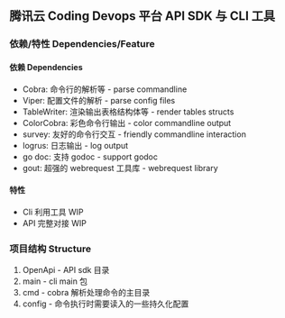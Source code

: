 ## 腾讯云 Coding Devops 平台 API SDK 与 CLI 工具

### 依赖/特性 Dependencies/Feature

#### 依赖 Dependencies
- Cobra: 命令行的解析等 - parse commandline 
- Viper: 配置文件的解析 - parse config files
- TableWriter: 渲染输出表格结构体等 - render tables structs
- ColorCobra: 彩色命令行输出 - color commandline output
- survey: 友好的命令行交互 - friendly commandline interaction
- logrus: 日志输出 - log output
- go doc: 支持 godoc - support godoc
- gout: 超强的 webrequest 工具库 - webrequest library

#### 特性
- Cli 利用工具 WIP
- API 完整对接 WIP

### 项目结构 Structure

1. OpenApi - API sdk 目录
2. main - cli main 包
3. cmd - cobra 解析处理命令的主目录
4. config - 命令执行时需要读入的一些持久化配置

### 
